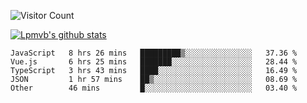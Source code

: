 ![Visitor Count](https://profile-counter.glitch.me/Lpmvb/count.svg)

[![Lpmvb's github stats](https://github-readme-stats.vercel.app/api?username=lpmvb&show_icons=true&title_color=fff&icon_color=79ff97&text_color=9f9f9f&bg_color=151515)](https://github.com/anuraghazra/github-readme-stats)

<!--
Here are some ideas to get you started:

- 🔭 I’m currently working on ...
- 🌱 I’m currently learning ...
- 👯 I’m looking to collaborate on ...
- 🤔 I’m looking for help with ...
- 💬 Ask me about ...
- 📫 How to reach me: ...
- 😄 Pronouns: ...
- ⚡ Fun fact: ...
-->

<!--START_SECTION:waka-->

```text
JavaScript   8 hrs 26 mins   █████████▒░░░░░░░░░░░░░░░   37.36 %
Vue.js       6 hrs 25 mins   ███████░░░░░░░░░░░░░░░░░░   28.44 %
TypeScript   3 hrs 43 mins   ████░░░░░░░░░░░░░░░░░░░░░   16.49 %
JSON         1 hr 57 mins    ██▒░░░░░░░░░░░░░░░░░░░░░░   08.69 %
Other        46 mins         █░░░░░░░░░░░░░░░░░░░░░░░░   03.40 %
```

<!--END_SECTION:waka-->

